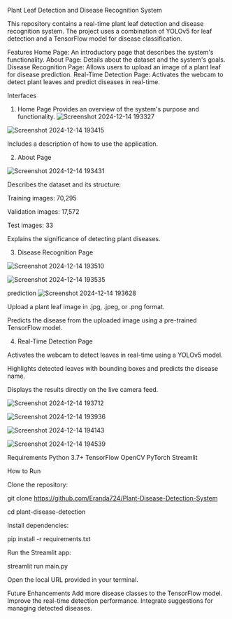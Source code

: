 Plant Leaf Detection and Disease Recognition System

This repository contains a real-time plant leaf detection and disease recognition system. The project uses a combination of YOLOv5 for leaf detection and a TensorFlow model for disease classification.

Features
Home Page: An introductory page that describes the system's functionality.
About Page: Details about the dataset and the system's goals.
Disease Recognition Page: Allows users to upload an image of a plant leaf for disease prediction.
Real-Time Detection Page: Activates the webcam to detect plant leaves and predict diseases in real-time.


Interfaces

1. Home Page
Provides an overview of the system's purpose and functionality.
![Screenshot 2024-12-14 193327](https://github.com/user-attachments/assets/d7e27b1f-6f8f-4ee5-a951-c8b833bb3745)

![Screenshot 2024-12-14 193415](https://github.com/user-attachments/assets/92ef30f8-c5fe-4b24-8ac8-af21176c047f)

Includes a description of how to use the application.

2. About Page

![Screenshot 2024-12-14 193431](https://github.com/user-attachments/assets/3ac2ea61-3a8c-406b-98fb-eaeaeadfb287)

Describes the dataset and its structure:

Training images: 70,295

Validation images: 17,572

Test images: 33

Explains the significance of detecting plant diseases.

3. Disease Recognition Page

![Screenshot 2024-12-14 193510](https://github.com/user-attachments/assets/76b71f47-7bce-45b9-a93b-fda84751e849)

![Screenshot 2024-12-14 193535](https://github.com/user-attachments/assets/5168e602-0f78-4bab-811e-ccbf2ff36f73)

prediction
![Screenshot 2024-12-14 193628](https://github.com/user-attachments/assets/1b32d32d-a460-49c9-9fb0-5ccd3b90802a)

Upload a plant leaf image in .jpg, .jpeg, or .png format.

Predicts the disease from the uploaded image using a pre-trained TensorFlow model.

4. Real-Time Detection Page

Activates the webcam to detect leaves in real-time using a YOLOv5 model.

Highlights detected leaves with bounding boxes and predicts the disease name.

Displays the results directly on the live camera feed.

![Screenshot 2024-12-14 193712](https://github.com/user-attachments/assets/3ab02127-09c4-4253-a173-2c9dd2972543)

![Screenshot 2024-12-14 193936](https://github.com/user-attachments/assets/ab6ec0f3-c202-4798-a916-a4382f89ed28)

![Screenshot 2024-12-14 194143](https://github.com/user-attachments/assets/02a66b6e-290f-4035-b1fe-c556aaad2cd5)

![Screenshot 2024-12-14 194539](https://github.com/user-attachments/assets/877b0b02-4b44-494b-a8c5-6b717f1e8667)

Requirements
Python 3.7+
TensorFlow
OpenCV
PyTorch
Streamlit

How to Run

Clone the repository:

git clone https://github.com/Eranda724/Plant-Disease-Detection-System

cd plant-disease-detection

Install dependencies:

pip install -r requirements.txt

Run the Streamlit app:

streamlit run main.py

Open the local URL provided in your terminal.

Future Enhancements
Add more disease classes to the TensorFlow model.
Improve the real-time detection performance.
Integrate suggestions for managing detected diseases.

